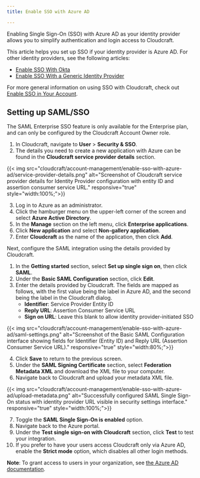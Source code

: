 ```yaml
---
title: Enable SSO with Azure AD

---
```


Enabling Single Sign-On (SSO) with Azure AD as your identity provider allows you to simplify authentication and login access to Cloudcraft.

This article helps you set up SSO if your identity provider is Azure AD. For other identity providers, see the following articles:

- [Enable SSO With Okta][1]
- [Enable SSO With a Generic Identity Provider][2]

For more general information on using SSO with Cloudcraft, check out [Enable SSO in Your Account][3].

## Setting up SAML/SSO

<div class="alert alert-info">The SAML Enterprise SSO feature is only available for the Enterprise plan, and can only be configured by the Cloudcraft Account Owner role.
</div>

1. In Cloudcraft, navigate to **User** > **Security & SSO**.
2. The details you need to create a new application with Azure can be found in the **Cloudcraft service provider details** section.

{{< img src="cloudcraft/account-management/enable-sso-with-azure-ad/service-provider-details.png" alt="Screenshot of Cloudcraft service provider details for Identity Provider configuration with entity ID and assertion consumer service URL." responsive="true" style="width:100%;">}}

3. Log in to Azure as an administrator.
4. Click the hamburger menu on the upper-left corner of the screen and select **Azure Active Directory**.
5. In the **Manage** section on the left menu, click **Enterprise applications**.
6. Click **New application** and select **Non-gallery application**.
7. Enter **Cloudcraft** as the name of the application, then click **Add**.

Next, configure the SAML integration using the details provided by Cloudcraft.

1. In the **Getting started** section, select **Set up single sign on**, then click **SAML**.
2. Under the **Basic SAML Configuration** section, click **Edit**.
3. Enter the details provided by Cloudcraft. The fields are mapped as follows, with the first value being the label in Azure AD, and the second being the label in the Cloudcraft dialog.
    - **Identifier**: Service Provider Entity ID
    - **Reply URL**: Assertion Consumer Service URL
    - **Sign on URL**: Leave this blank to allow identity provider-initiated SSO

{{< img src="cloudcraft/account-management/enable-sso-with-azure-ad/saml-settings.png" alt="Screenshot of the Basic SAML Configuration interface showing fields for Identifier (Entity ID) and Reply URL (Assertion Consumer Service URL)." responsive="true" style="width:80%;">}}

4. Click **Save** to return to the previous screen.
5. Under the **SAML Signing Certificate** section, select **Federation Metadata XML** and download the XML file to your computer.
6. Navigate back to Cloudcraft and upload your metadata XML file.

{{< img src="cloudcraft/account-management/enable-sso-with-azure-ad/upload-metadata.png" alt="Successfully configured SAML Single Sign-On status with identity provider URL visible in security settings interface." responsive="true" style="width:100%;">}}

7. Toggle the **SAML Single Sign-On is enabled** option.
8. Navigate back to the Azure portal.
9. Under the **Test single sign-on with Cloudcraft** section, click **Test** to test your integration.
10. If you prefer to have your users access Cloudcraft only via Azure AD, enable the **Strict mode** option, which disables all other login methods.

**Note**: To grant access to users in your organization, see [the Azure AD documentation][4].

[1]: /cloudcraft/account-management/enable-sso-with-okta/
[2]: /cloudcraft/account-management/enable-sso-with-generic-idp/
[3]: /cloudcraft/account-management/enable-sso/
[4]: https://docs.microsoft.com/en-us/azure/active-directory/manage-apps/assign-user-or-group-access-portal
[5]: https://app.cloudcraft.co/support
